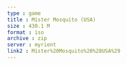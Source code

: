 ```yaml
---
type : game
title : Mister Mosquito (USA)
size : 430.1 M
format : iso
archive : zip
server : myrient
link2 : Mister%20Mosquito%20%28USA%29
---
```

